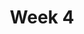 ---
    title: Week 4 
    weekNumber: 4
    days:
      - date: 2022-1-24
        events:
          "**GROUP**{: .label .label-group } **10am**: Groupwork Session":
            ""
          "**GROUP**{: .label .label-group } **11am**: Groupwork Session":
            ""
          "**GROUP**{: .label .label-group } **5pm**: Groupwork Session":
            ""
          "**GROUP**{: .label .label-group } **6pm**: Groupwork Session":
            ""
          "**GROUP**{: .label .label-due } **11:59pm**: Groupwork 4 Due":
            ""
      - date: 2022-1-26
        events:
          "**MEET**{: .label .label-meet } **10am**: A00 Extra Practice":
            ""
          "**MEET**{: .label .label-meet } **11am**: B00 Extra Practice":
            ""
      - date: 2022-1-28
        events:
          "**MEET**{: .label .label-meet } **10am**: Janine's Office Hours":
            ""
          "**MEET**{: .label .label-meet } **11am**: Janine's Office Hours":
            ""
          "**HW**{: .label .label-due } **11:59pm**: Homework 3 Due":
            ""
      - date: 2022-1-30
        events:
          "**VID**{: .label .label-vid } Watch [Video 13](https://youtu.be/7k3KtI4NFas). [Blank slides](resources/lecture/lecture13.pdf). [Filled slides](resources/lecture/lecture13_annotated.pdf).":
            ""
          "**VID**{: .label .label-vid } Watch [Video 14](https://youtu.be/2ebdHtxb4as). [Blank slides](resources/lecture/lecture14.pdf). [Filled slides](resources/lecture/lecture14_annotated.pdf).":
            ""
          "**VID**{: .label .label-vid } Watch [Video 15](https://youtu.be/uIbnLq6IZLI). [Blank slides](resources/lecture/lecture15.pdf). [Filled slides](resources/lecture/lecture15_annotated.pdf). [Code](http://datahub.ucsd.edu/user-redirect/git-sync?repo=https://github.com/dsc-courses/dsc40a-2022-wi&subPath=lecture_code/lecture15/LinearRegressionforNonlinearRelationships.ipynb).":
            ""
          "**VID**{: .label .label-vid } Watch [Video 16](https://youtu.be/tuezO9tiXnE). [Blank slides](resources/lecture/lecture16.pdf). [Filled slides](resources/lecture/lecture16_annotated.pdf). [Code](http://datahub.ucsd.edu/user-redirect/git-sync?repo=https://github.com/dsc-courses/dsc40a-2022-wi&subPath=lecture_code/lecture16/Sales.ipynb).":
            ""

---
